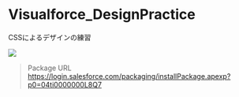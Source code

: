Visualforce_DesignPractice
==========================

CSSによるデザインの練習  
  
<img src="http://cdn-ak.f.st-hatena.com/images/fotolife/t/tyoshikawa1106/20140101/20140101140116.png" />  
  
> Package URL  
> https://login.salesforce.com/packaging/installPackage.apexp?p0=04ti0000000L8Q7
